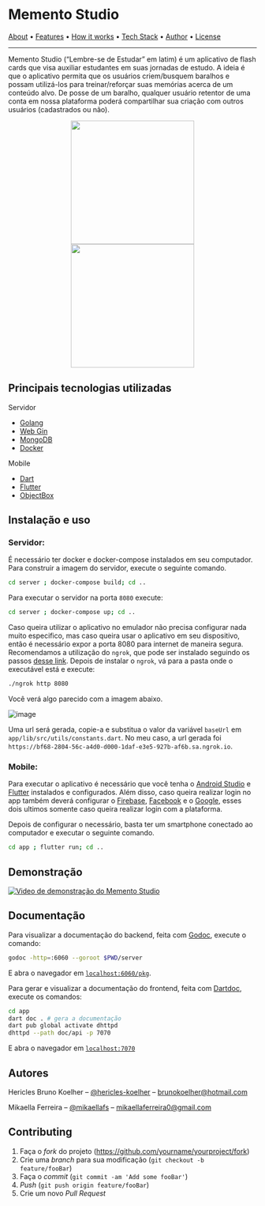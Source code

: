 <h1>Memento Studio</h1>

<!-- TODO: Arrumar isso aqui no final -->
<p>
 <a href="#about">About</a> •
 <a href="#features">Features</a> •
 <a href="#how-it-works">How it works</a> •
 <a href="#tech-stack">Tech Stack</a> •
 <a href="#author">Author</a> •
 <a href="#user-content-license">License</a>

</p>

---

Memento Studio (“Lembre-se de Estudar” em latim) é um aplicativo de flash cards que visa auxiliar estudantes em suas jornadas de estudo. A ideia é que o aplicativo permita que os usuários criem/busquem baralhos e possam utilizá-los para treinar/reforçar suas memórias acerca de um conteúdo alvo. De posse de um baralho, qualquer usuário retentor de uma conta em nossa plataforma poderá compartilhar sua criação com outros usuários (cadastrados ou não).

<p align="middle">
  <img src="https://user-images.githubusercontent.com/42984505/184510631-9c33c143-56e4-4649-b24f-45dff3556a4f.jpg" width="250" hspace="20" />
  <img src="https://user-images.githubusercontent.com/42984505/184510634-13532544-e1c3-485e-8246-b6ce8ab31bc6.jpg" width="250" hspace="20"/> 
</p>

## Principais tecnologias utilizadas
Servidor
- [Golang](https://go.dev/)
- [Web Gin](https://gin-gonic.com/)
- [MongoDB](https://www.mongodb.com/)
- [Docker](https://www.docker.com/)

Mobile
- [Dart](https://dart.dev/)
- [Flutter](https://flutter.dev/)
- [ObjectBox](https://objectbox.io/)

## Instalação e uso
### Servidor:
É necessário ter docker e docker-compose instalados em seu computador. Para construir a imagem do servidor, execute o seguinte comando.
```sh
cd server ; docker-compose build; cd ..
```
Para executar o servidor na porta `8080` execute:
```sh
cd server ; docker-compose up; cd ..
```

Caso queira utilizar o aplicativo no emulador não precisa configurar nada muito especifico, mas caso queira usar o aplicativo em seu dispositivo, então é necessário expor a porta 8080 para internet de maneira segura. Recomendamos a utilização do `ngrok`, que pode ser instalado seguindo os passos [desse link](https://ngrok.com/download). Depois de instalar o `ngrok`, vá para a pasta onde o executável está e execute:

```sh
./ngrok http 8080
```
Você verá algo parecido com a imagem abaixo.

![image](https://user-images.githubusercontent.com/42984505/184511252-4a5b81dd-5626-49cf-a718-63fe3e067b2f.png)

Uma url será gerada, copie-a e substitua o valor da variável `baseUrl` em `app/lib/src/utils/constants.dart`. No meu caso, a url gerada foi `https://bf68-2804-56c-a4d0-d000-1daf-e3e5-927b-af6b.sa.ngrok.io`.

### Mobile:
Para executar o aplicativo é necessário que você tenha o [Android Studio](https://developer.android.com/studio) e [Flutter](https://docs.flutter.dev/get-started/install) instalados e configurados. Além disso, caso queira realizar login no app também deverá configurar o [Firebase](https://firebase.google.com/docs/flutter/setup?hl=pt-br&platform=android), [Facebook](https://facebook.meedu.app/docs/4.x.x/android) e o [Google](https://developers.google.com/identity/sign-in/android/start-integrating), esses dois ultimos somente caso queira realizar login com a plataforma.

Depois de configurar o necessário, basta ter um smartphone conectado ao computador e executar o seguinte comando. 
```sh
cd app ; flutter run; cd ..
```

## Demonstração

[![Video de demonstração do Memento Studio](https://img.youtube.com/vi/btnbJ5YypJ8/0.jpg)](https://www.youtube.com/watch?v=btnbJ5YypJ8)

## Documentação
Para visualizar a documentação do backend, feita com [Godoc](https://pkg.go.dev/golang.org/x/tools/cmd/godoc), execute o comando:

```sh
godoc -http=:6060 --goroot $PWD/server

```

E abra o navegador em [`localhost:6060/pkg`](http://localhost:6060/pkg).

Para gerar e visualizar a documentação do frontend, feita com [Dartdoc](https://pub.dev/packages/dartdoc), execute os comandos:

```sh
cd app
dart doc . # gera a documentação
dart pub global activate dhttpd
dhttpd --path doc/api -p 7070
```
E abra o navegador em [`localhost:7070`](http://localhost:7070)

## Autores

Hericles Bruno Koelher – [@hericles-koelher](https://github.com/hericles-koelher) – brunokoelher@hotmail.com

Mikaella Ferreira – [@mikaellafs](https://github.com/mikaellafs) – mikaellaferreira0@gmail.com

## Contributing

1. Faça o _fork_ do projeto (<https://github.com/yourname/yourproject/fork>)
2. Crie uma _branch_ para sua modificação (`git checkout -b feature/fooBar`)
3. Faça o _commit_ (`git commit -am 'Add some fooBar'`)
4. _Push_ (`git push origin feature/fooBar`)
5. Crie um novo _Pull Request_
